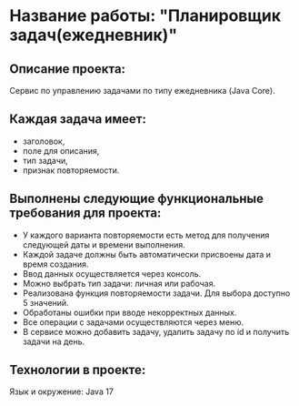 # **Название работы: "Планировщик задач(ежедневник)"**

## Описание проекта: 

Сервис по управлению задачами по типу ежедневника (Java Core).

## Каждая задача имеет:

- заголовок,
- поле для описания,
- тип задачи,
- признак повторяемости.

## Выполнены следующие функциональные требования для проекта:

- У каждого варианта повторяемости есть метод для получения следующей даты и времени выполнения.
- Каждой задаче должны быть автоматически присвоены дата и время создания. 
- Ввод данных осуществляется через консоль. 
- Можно выбрать тип задачи: личная или рабочая.
- Реализована функция повторяемости задачи. Для выбора доступно 5 значений.
- Обработаны ошибки при вводе некорректных данных.
- Все операции с задачами осуществляются через меню.
- В сервисе можно добавить задачу, удалить задачу по id и получить задачи на день.

## Технологии в проекте:

Язык и окружение: Java 17
